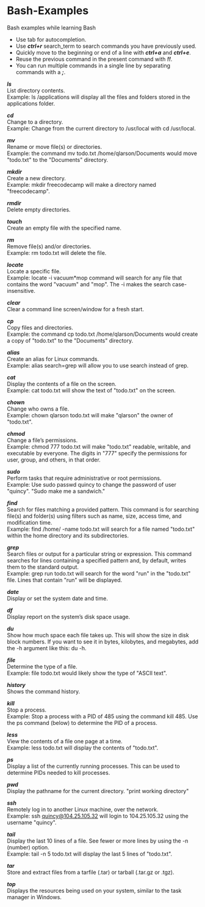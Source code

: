# Bash-Examples

Bash examples while learning Bash

* Use tab for autocompletion.  
* Use _**ctrl+r**_ search_term to search commands you have previously used.  
* Quickly move to the beginning or end of a line with _**ctrl+a**_ and _**ctrl+e**_.  
* Reuse the previous command in the present command with _**!!**_.  
* You can run multiple commands in a single line by separating commands with a _**;**_.  

_**ls**_  
List directory contents.  
Example: ls /applications will display all the files and folders stored in the applications folder.  
  
_**cd**_  
Change to a directory.  
Example: Change from the current directory to /usr/local with cd /usr/local.  
  
_**mv**_  
Rename or move file(s) or directories.  
Example: the command mv todo.txt /home/qlarson/Documents would move "todo.txt" to the "Documents" directory.  
  
_**mkdir**_  
Create a new directory.  
Example: mkdir freecodecamp will make a directory named "freecodecamp".  

_**rmdir**_  
Delete empty directories.  
  
_**touch**_  
Create an empty file with the specified name.  
  
_**rm**_  
Remove file(s) and/or directories.  
Example: rm todo.txt will delete the file.  

_**locate**_  
Locate a specific file.  
Example: locate -i vacuum*mop command will search for any file that contains the word "vacuum" and "mop". The -i makes the search case-insensitive.  
  
_**clear**_  
Clear a command line screen/window for a fresh start.  
  
_**cp**_  
Copy files and directories.  
Example: the command cp todo.txt /home/qlarson/Documents would create a copy of "todo.txt" to the "Documents" directory.  

_**alias**_   
Create an alias for Linux commands.  
Example: alias search=grep will allow you to use search instead of grep.  

_**cat**_  
Display the contents of a file on the screen.  
Example: cat todo.txt will show the text of "todo.txt" on the screen.  

_**chown**_  
Change who owns a file.  
Example: chown qlarson todo.txt will make "qlarson" the owner of "todo.txt".  

_**chmod**_  
Change a file’s permissions.  
Example: chmod 777 todo.txt will make "todo.txt" readable, writable, and executable by everyone. The digits in "777" specify the permissions for user, group, and others, in that order.

_**sudo**_  
Perform tasks that require administrative or root permissions.  
Example: Use sudo passwd quincy to change the password of user "quincy".
"Sudo make me a sandwich."

_**find**_  
Search for files matching a provided pattern. This command is for searching file(s) and folder(s) using filters such as name, size, access time, and modification time.  
Example: find /home/ -name todo.txt  will search for a file named "todo.txt" within the home directory and its subdirectories.

_**grep**_  
Search files or output for a particular string or expression. This command searches for lines containing a specified pattern and, by default, writes them to the standard output.  
Example: grep run todo.txt will search for the word "run" in the "todo.txt" file. Lines that contain "run" will be displayed.

_**date**_  
Display or set the system date and time.

_**df**_  
Display report on the system’s disk space usage.

_**du**_  
Show how much space each file takes up. This will show the size in disk block numbers. If you want to see it in bytes, kilobytes, and megabytes, add the -h argument like this: du -h.

_**file**_  
Determine the type of a file.  
Example: file todo.txt would likely show the type of "ASCII text".

_**history**_  
Shows the command history.

_**kill**_  
Stop a process.  
Example: Stop a process with a PID of 485 using the command kill 485. Use the ps command (below) to determine the PID of a process.

_**less**_  
View the contents of a file one page at a time.  
Example: less todo.txt will display the contents of "todo.txt".

_**ps**_  
Display a list of the currently running processes. This can be used to determine PIDs needed to kill processes.

_**pwd**_  
Display the pathname for the current directory. "print working directory"

_**ssh**_  
Remotely log in to another Linux machine, over the network.  
Example: ssh quincy@104.25.105.32 will login to 104.25.105.32 using the username "quincy".  

_**tail**_  
Display the last 10 lines of a file. See fewer or more lines by using the -n (number) option.  
Example: tail -n 5 todo.txt will display the last 5 lines of "todo.txt".  

_**tar**_  
Store and extract files from a tarfile (.tar) or tarball (.tar.gz or .tgz).  

_**top**_  
Displays the resources being used on your system, similar to the task manager in Windows.  

